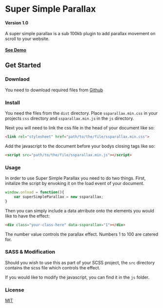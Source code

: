# Super Simple Parallax
#### Version 1.0

A super simple parallax is a sub 100kb plugin to add parallax movement on scroll to your website.

#### [See Demo](http://maneeshchiba.github.io/super-simple-parallax/)

## Get Started

### Downlaod
You need to download required files from [Github](https://github.com/ManeeshChiba/css-parallax)

### Install
You need the files from the `dist` directory. Place `ssparallax.min.css` in your projects `css` directory and `ssparallax.min.js` in the `js` directory.

Next you will need to link the css file in the head of your document like so:
```html
<link rel="stylesheet" href="path/to/the/file/ssparallax.min.css">
```

Add the javascript to the document before your bodys closing tags like so:
```html
<script src="path/to/the/file/ssparallax.min.js"></script>
```

### Usage
In order to use Super Simple Parallax you need to do two things. First, initalize the script by envoking it on the load event of your document.
``` javascript
window.onload = function(){
    var superSimpleParallax = new ssparallax;
}
```

Then you can simply include a data atrribute onto the elements you would like to have the effect:
```html
<div class="your-class-here" data-ssparallax="1"></div>
```
The number value controls the parallax effect. Numbers 1 to 100 are catered for.


### SASS & Modification
Should you wish to use this as part of your SCSS project, the `src` directory contains the scss file which controls the effect.

If you would like to modify the javascript, you can find it in the `js` folder.

### License
[MIT](http://opensource.org/licenses/MIT)